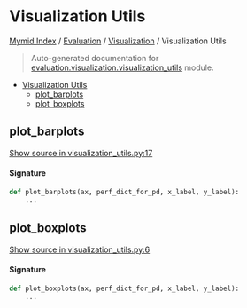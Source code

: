 # Visualization Utils

[Mymid Index](../../README.md#mymid-index) /
[Evaluation](../index.md#evaluation) /
[Visualization](./index.md#visualization) /
Visualization Utils

> Auto-generated documentation for [evaluation.visualization.visualization_utils](https://github.com/enricobu96/myMID/blob/main/evaluation/visualization/visualization_utils.py) module.

- [Visualization Utils](#visualization-utils)
  - [plot_barplots](#plot_barplots)
  - [plot_boxplots](#plot_boxplots)

## plot_barplots

[Show source in visualization_utils.py:17](https://github.com/enricobu96/myMID/blob/main/evaluation/visualization/visualization_utils.py#L17)

#### Signature

```python
def plot_barplots(ax, perf_dict_for_pd, x_label, y_label):
    ...
```



## plot_boxplots

[Show source in visualization_utils.py:6](https://github.com/enricobu96/myMID/blob/main/evaluation/visualization/visualization_utils.py#L6)

#### Signature

```python
def plot_boxplots(ax, perf_dict_for_pd, x_label, y_label):
    ...
```


